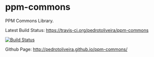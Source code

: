 ppm-commons
===========

PPM Commons Library.

Latest Build Status:
https://travis-ci.org/pedrotoliveira/ppm-commons

[![Build Status](https://travis-ci.org/pedrotoliveira/ppm-commons.svg?branch=master)](https://travis-ci.org/pedrotoliveira/ppm-commons)

Github Page: http://pedrotoliveira.github.io/ppm-commons/
